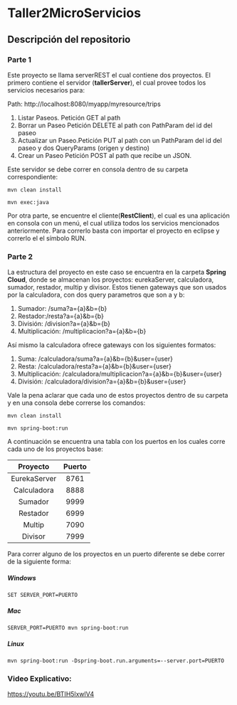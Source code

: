 # Taller2MicroServicios

## Descripción del repositorio

### Parte 1

Este proyecto se llama serverREST el cual contiene dos proyectos. El primero contiene el servidor (**tallerServer**), el cual provee todos los servicios necesarios para:

Path: http://localhost:8080/myapp/myresource/trips

1. Listar Paseos. Petición GET al path
2. Borrar un Paseo Petición DELETE al path con PathParam del id del paseo
3. Actualizar un Paseo.Petición PUT al path con un PathParam del id del paseo y dos QueryParams (origen y destino)
4. Crear un Paseo Petición POST al path que recibe un JSON.

Este servidor se debe correr en consola dentro de su carpeta correspondiente:

`mvn clean install`

`mvn exec:java`

Por otra parte, se encuentre el cliente(**RestClient**), el cual es una aplicación en consola con un menú, el cual utiliza todos los servicios mencionados anteriormente. Para correrlo basta con importar el proyecto en eclipse y correrlo el el símbolo RUN.

### Parte 2

La estructura del proyecto en este caso se encuentra en la carpeta **Spring Cloud**, donde se almacenan los proyectos: eurekaServer, calculadora, sumador, restador, multip y divisor. Estos tienen gateways que son usados por la calculadora, con dos query parametros que son a y b:

1. Sumador: /suma?a={a}&b={b}
2. Restador:/resta?a={a}&b={b}
3. División: /division?a={a}&b={b}
4. Multiplicación: /multiplicacion?a={a}&b={b}

Así mismo la calculadora ofrece gateways con los siguientes formatos:

1. Suma: /calculadora/suma?a={a}&b={b}&user={user}
2. Resta: /calculadora/resta?a={a}&b={b}&user={user}
3. Multiplicación: /calculadora/multiplicacion?a={a}&b={b}&user={user}
4. División: /calculadora/division?a={a}&b={b}&user={user}



Vale la pena aclarar que cada uno de estos proyectos dentro de su carpeta y en una consola debe correrse los comandos: 

`mvn clean install`

`mvn spring-boot:run`

A continuación se encuentra una tabla con los puertos en los cuales corre cada uno de los proyectos base:

|   Proyecto   | Puerto |
| :----------: | :----: |
| EurekaServer |  8761  |
| Calculadora  |  8888  |
|   Sumador    |  9999  |
|   Restador   |  6999  |
|    Multip    |  7090  |
|   Divisor    |  7999  |

Para correr alguno de los proyectos en un puerto diferente se debe correr de la siguiente forma:

##### Windows

`SET SERVER_PORT=PUERTO`

##### Mac

`SERVER_PORT=PUERTO mvn spring-boot:run`

##### Linux

`mvn spring-boot:run -Dspring-boot.run.arguments=--server.port=PUERTO`

### Video Explicativo:

https://youtu.be/BTIH5lxwlV4
